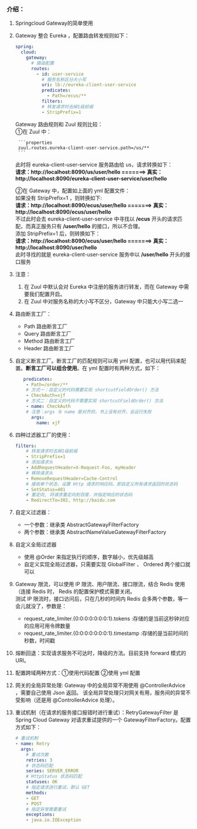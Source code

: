 ### 介绍：
1. Springcloud Gateway的简单使用
2. Gateway 整合 Eureka ，配置路由转发规则如下：
    ```yaml
    spring:
      cloud:
        gateway:
          # 路由配置
          routes:
            - id: user-service
              # 服务名称区分大小写
              uri: lb://eureka-client-user-service
              predicates:
                - Path=/ecus/**
              filters:
              # 转发请求时去掉1级前缀
              - StripPrefix=1
    ```
    Gateway 路由规则和 Zuul 规则比较：<br>
    ①在 Zuul 中：
    
        ```properties
        zuul.routes.eureka-client-user-service.path=/us/**
        ```
    此时将 eureka-client-user-service 服务路由给 us，请求转换如下：<br>
    **请求：http://localhost:8090/us/user/hello =======> 真实：http://localhost:8090/eureka-client-user-service/user/hello**
    
    ②在 Gateway 中，配置如上面的 yml 配置文件：<br>
    如果没有 StripPrefix=1 ，则转换如下:<br>
    **请求：http://localhost:8090/ecus/user/hello =======> 真实：http://localhost:8090/ecus/user/hello** <br>
    不过此时会去 eureka-client-user-service 中寻找以 **/ecus** 开头的请求匹配，而真正服务只有 **/user/hello** 的接口，所以不合理。<br>
    添加 StripPrefix=1 后，则转换如下：<br>
    **请求：http://localhost:8090/ecus/user/hello =======> 真实：http://localhost:8090/user/hello** <br>
    此时寻找的就是 eureka-client-user-service 服务中以 **/user/hello** 开头的接口服务
3. 注意：
    1. 在 Zuul 中默认会对 Eureka 中注册的服务进行转发，而在 Gateway 中需要我们配置开启。
    2. 在 Zuul 中对服务名称的大小写不区分，Gateway 中只能大小写二选一
4. 路由断言工厂：
    - Path 路由断言工厂
    - Query 路由断言工厂
    - Method 路由断言工厂
    - Header 路由断言工厂
5. 自定义断言工厂。断言工厂的匹配规则可以用 yml 配置，也可以用代码来配置。**断言工厂可以组合使用**。在 yml 配置时有两种方式，如下：
    ```yaml
       predicates:
        - Path=/order/**
        # 方式一：自定义的代码需要实现 shortcutFieldOrder() 方法
        - CheckAuth=xjf
        # 方式二：自定义的代码不需要实现 shortcutFieldOrder() 方法
        - name: CheckAuth
        # 注意：args 与 name 是对齐的，书上没有对齐，会运行失败
          args:
            name: xjf
    ```
6. 四种过滤器工厂的使用：
    ```yaml
    filters:
        # 转发请求时去掉1级前缀
        - StripPrefix=1
        # 添加请求头
        - AddRequestHeader=X-Request-Foo, myHeader
        # 移除请求头
        - RemoveRequestHeader=Cache-Control
        # 接收单个状态，设置 Http 请求的响应码。即自定义所有请求返回的状态码
        - SetStatus=401
        # 重定向, 将请求重定向到百度，并指定响应的状态码
        - RedirectTo=302, http://baidu.com
    ```
7. 自定义过滤器：<br>
    - 一个参数：继承类 AbstractGatewayFilterFactory
    - 两个参数：继承类 AbstractNameValueGatewayFilterFactory
8. 自定义全局过滤器
    - 使用 @Order 来指定执行的顺序，数字越小，优先级越高
    - 自定义实现全局过滤器，只需要实现 GlobalFilter 、 Ordered 两个接口就可以
9. Gateway 限流，可以使用 IP 限流、用户限流、接口限流，结合 Redis 使用（连接 Redis 时， Redis 的配置保护模式需要关闭。<br>
测试 IP 限流时，接口访问后，只在几秒的时间内 Redis 会多两个参数，等一会儿就没了，参数是：
    - request_rate_limiter.{0:0:0:0:0:0:0:1}.tokens     :存储的是当前这秒钟对应的应用可用令牌数量
    - request_rate_limiter.{0:0:0:0:0:0:0:1}.timestamp  :存储的是当前时间的秒数，时间戳
10. 熔断回退：实现请求服务不可达时，降级的方法。目前支持 forward 模式的URI。  
11. 配置跨域两种方式：①使用代码配置 ②使用 yml 配置  
12. 网关的全局异常处理: Gateway 中的全局异常不用使用 @ControllerAdvice ，需要自己使用 Json 返回。
该全局异常处理只对网关有用，服务间的异常不受影响（还是用 @ControllerAdvice 处理）。
13. 重试机制（在请求的服务接口报错时进行重试）：RetryGatewayFilter 是 Spring Cloud Gateway 对请求重试提供的一个 GatewayFilterFactory。配置方式如下：
    ```yaml
    # 重试机制
    - name: Retry
      args:
        # 重试次数
        retries: 3
        # 状态码匹配
        series: SERVER_ERROR
        # HttpStatus 状态码匹配
        statuses: OK
        # 指定请求进行重试，默认 GET
        methods:
        - GET
        - POST
        # 指定异常需要重试
        exceptions:
        - java.io.IOException
    ```

